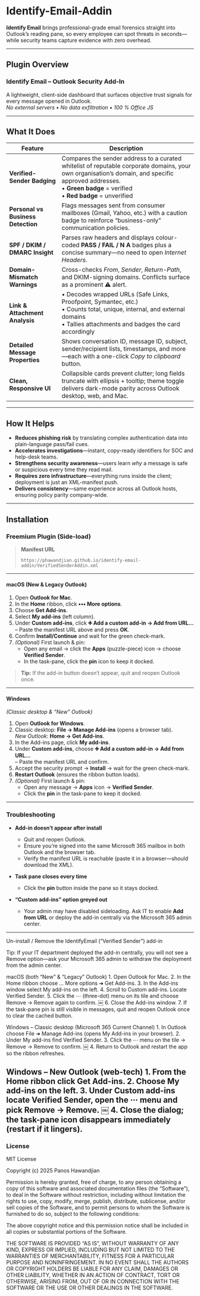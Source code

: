 # Identify-Email-Addin

**Identify Email** brings professional-grade email forensics straight into Outlook’s reading pane, so every employee can spot threats in seconds—while security teams capture evidence with zero overhead.

---

## Plugin Overview

### Identify Email – Outlook Security Add-In  
A lightweight, client-side dashboard that surfaces objective trust signals for every message opened in Outlook.  
*No external servers • No data exfiltration • 100 % Office JS*

---

## What It Does

| Feature | Description |
|---------|-------------|
| **Verified-Sender Badging** | Compares the sender address to a curated whitelist of reputable corporate domains, your own organisation’s domain, and specific approved addresses.<br>• **Green badge** = verified<br>• **Red badge** = unverified |
| **Personal vs Business Detection** | Flags messages sent from consumer mailboxes (Gmail, Yahoo, etc.) with a caution badge to reinforce “business-only” communication policies. |
| **SPF / DKIM / DMARC Insight** | Parses raw headers and displays colour-coded **PASS / FAIL / N A** badges plus a concise summary—no need to open *Internet Headers*. |
| **Domain-Mismatch Warnings** | Cross-checks *From*, *Sender*, *Return-Path*, and DKIM-signing domains. Conflicts surface as a prominent ⚠️ alert. |
| **Link & Attachment Analysis** | • Decodes wrapped URLs (Safe Links, Proofpoint, Symantec, etc.)<br>• Counts total, unique, internal, and external domains<br>• Tallies attachments and badges the card accordingly |
| **Detailed Message Properties** | Shows conversation ID, message ID, subject, sender/recipient lists, timestamps, and more—each with a one-click *Copy to clipboard* button. |
| **Clean, Responsive UI** | Collapsible cards prevent clutter; long fields truncate with ellipsis + tooltip; theme toggle delivers dark-mode parity across Outlook desktop, web, and Mac. |

---

## How It Helps

* **Reduces phishing risk** by translating complex authentication data into plain-language pass/fail cues.  
* **Accelerates investigations**—instant, copy-ready identifiers for SOC and help-desk teams.  
* **Strengthens security awareness**—users learn *why* a message is safe or suspicious every time they read mail.  
* **Requires zero infrastructure**—everything runs inside the client; deployment is just an XML-manifest push.  
* **Delivers consistency**—same experience across all Outlook hosts, ensuring policy parity company-wide.

---

## Installation

### Freemium Plugin (Side-load)

> **Manifest URL**  
> ```
> https://phawandjian.github.io/identify-email-addin/VerifiedSenderAddin.xml
> ```

---

#### macOS (New & Legacy Outlook)

1. Open **Outlook for Mac**.  
2. In the **Home** ribbon, click **••• More options**.  
3. Choose **Get Add-ins**.  
4. Select **My add-ins** (left column).  
5. Under **Custom add-ins**, click **➕ Add a custom add-in → Add from URL…**  
   – Paste the manifest URL above and press **OK**.  
6. Confirm **Install/Continue** and wait for the green check-mark.  
7. *(Optional)* First launch & pin:  
   * Open any email → click the **Apps** (puzzle-piece) icon → choose **Verified Sender**.  
   * In the task-pane, click the **pin** icon to keep it docked.  

> **Tip:** If the add-in button doesn’t appear, quit and reopen Outlook once.

---

#### Windows  
*(Classic desktop & “New” Outlook)*

1. Open **Outlook for Windows**.  
2. Classic desktop: **File → Manage Add-ins** (opens a browser tab).  
   *New Outlook*: **Home → Get Add-ins**.  
3. In the Add-ins page, click **My add-ins**.  
4. Under **Custom add-ins**, choose **➕ Add a custom add-in → Add from URL…**  
   – Paste the manifest URL and confirm.  
5. Accept the security prompt → **Install** → wait for the green check-mark.  
6. **Restart Outlook** (ensures the ribbon button loads).  
7. *(Optional)* First launch & pin:  
   * Open any message → **Apps** icon → **Verified Sender**.  
   * Click the **pin** in the task-pane to keep it docked.

---

### Troubleshooting

* **Add-in doesn’t appear after install**  
  * Quit and reopen Outlook.  
  * Ensure you’re signed into the same Microsoft 365 mailbox in both Outlook and the browser tab.  
  * Verify the manifest URL is reachable (paste it in a browser—should download the XML).

* **Task pane closes every time**  
  * Click the **pin** button inside the pane so it stays docked.

* **“Custom add-ins” option greyed out**  
  * Your admin may have disabled sideloading. Ask IT to enable **Add from URL** or deploy the add-in centrally via the Microsoft 365 admin center.

---
Un-install / Remove the IdentifyEmail (“Verified Sender”) add-in

Tip: If your IT department deployed the add-in centrally, you will not see a Remove option—ask your Microsoft 365 admin to withdraw the deployment from the admin center.

macOS (both “New” & “Legacy” Outlook)
	1.	Open Outlook for Mac.
	2.	In the Home ribbon choose … More options ➜ Get Add-ins.
	3.	In the Add-ins window select My add-ins on the left.
	4.	Scroll to Custom add-ins. Locate Verified Sender.
	5.	Click the ⋯ (three-dot) menu on its tile and choose Remove → Remove again to confirm.  ￼
	6.	Close the Add-ins window.
	7.	If the task-pane pin is still visible in messages, quit and reopen Outlook once to clear the cached button.

Windows – Classic desktop (Microsoft 365 Current Channel)
	1.	In Outlook choose File ➜ Manage Add-ins (opens My Add-ins in your browser).
	2.	Under My add-ins find Verified Sender.
	3.	Click the ⋯ menu on the tile → Remove → Remove to confirm.  ￼
	4.	Return to Outlook and restart the app so the ribbon refreshes.

Windows – New Outlook (web-tech)
	1.	From the Home ribbon click Get Add-ins.
	2.	Choose My add-ins on the left.
	3.	Under Custom add-ins locate Verified Sender, open the ⋯ menu and pick Remove → Remove.  ￼
	4.	Close the dialog; the task-pane icon disappears immediately (restart if it lingers).
---

### License

MIT License

Copyright (c) 2025 Panos Hawandjian

Permission is hereby granted, free of charge, to any person obtaining a copy
of this software and associated documentation files (the “Software”), to deal
in the Software without restriction, including without limitation the rights
to use, copy, modify, merge, publish, distribute, sublicense, and/or sell
copies of the Software, and to permit persons to whom the Software is
furnished to do so, subject to the following conditions:

The above copyright notice and this permission notice shall be included in
all copies or substantial portions of the Software.

THE SOFTWARE IS PROVIDED “AS IS”, WITHOUT WARRANTY OF ANY KIND, EXPRESS OR
IMPLIED, INCLUDING BUT NOT LIMITED TO THE WARRANTIES OF MERCHANTABILITY,
FITNESS FOR A PARTICULAR PURPOSE AND NONINFRINGEMENT. IN NO EVENT SHALL THE
AUTHORS OR COPYRIGHT HOLDERS BE LIABLE FOR ANY CLAIM, DAMAGES OR OTHER
LIABILITY, WHETHER IN AN ACTION OF CONTRACT, TORT OR OTHERWISE, ARISING FROM,
OUT OF OR IN CONNECTION WITH THE SOFTWARE OR THE USE OR OTHER DEALINGS IN
THE SOFTWARE.
